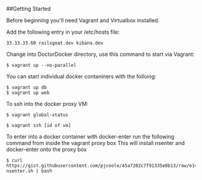 ##Getting Started

Before beginning you'll need Vagrant and Virtualbox installed.

Add the following entry in your /etc/hosts file:

```
33.33.33.60	railsgoat.dev kibana.dev
```

Change into DoctorDocker directory, use this command to start via Vagrant:

```
$ vagrant up --no-parallel
```

You can start individual docker contaniners with the folloing:

```
$ vagrant up db
$ vagrant up web
```

To ssh into the docker proxy VM:

```
$ vagrant global-status 

$ vagrant ssh [id of vm]
```
To enter into a docker container with docker-enter run the following command from inside the vagrant proxy box
This will install nsenter and docker-enter onto the proxy box

```
$ curl https://gist.githubusercontent.com/pjcoole/45a7202c7f91335e8b13/raw/e1440bf4cf809f5d99fe516a96ac75a84d53967c/install-nsenter.sh | bash
```

